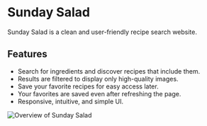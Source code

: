 <h1>Sunday Salad</h1> 
<p>Sunday Salad is a clean and user-friendly recipe search website.</p> 
<h2>Features</h2> 
<ul> 
  <li>Search for ingredients and discover recipes that include them.</li> 
  <li>Results are filtered to display only high-quality images.</li> 
  <li>Save your favorite recipes for easy access later.</li> 
  <li>Your favorites are saved even after refreshing the page.</li> 
  <li>Responsive, intuitive, and simple UI.</li> 
</ul>



![Overview of Sunday Salad](https://github.com/lgrinders/RecipieApp/blob/main/Sunday%20Salad%20image.jpg?raw=true)

